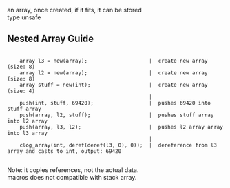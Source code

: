an array, once created, if it fits, it can be stored    
type unsafe    

## Nested Array Guide
~~~
    
    array l3 = new(array);                    |  create new array (size: 8)
    array l2 = new(array);                    |  create new array (size: 8)
    array stuff = new(int);                   |  create new array (size: 4)
                                              |
    push(int, stuff, 69420);                  |  pushes 69420 into stuff array
    push(array, l2, stuff);                   |  pushes stuff array into l2 array
    push(array, l3, l2);                      |  pushes l2 array array into l3 array
                                              |
    clog_array(int, deref(deref(l3, 0), 0));  |  dereference from l3 array and casts to int, output: 69420    
    
~~~
Note: it copies references, not the actual data.    
macros does not compatible with stack array.    
